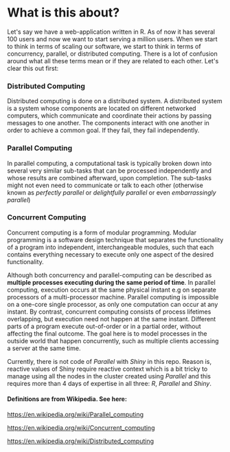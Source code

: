 # What is this about?

Let's say we have a web-application written in R. As of now it has several 100 users and now we want to start serving a million users. When we
start to think in terms of scaling our software, we start to think in terms of concurrency, parallel, or distributed computing. There is a lot of 
confusion around what all these terms mean or if they are related to each other. Let's clear this out first:


### Distributed Computing
Distributed computing is done on a distributed system. A distributed system is a system whose components are located on different networked
computers, which communicate and coordinate their actions by passing messages to one another. The components interact with one another in
order to achieve a common goal. If they fail, they fail independently.


### Parallel Computing
In parallel computing, a computational task is typically broken down into several very similar sub-tasks that can be processed independently and
whose results are combined afterward, upon completion. The sub-tasks might not even need to communicate or talk to each other 
(otherwise known as *perfectly parallel* or *delightfully parallel* or even *embarrassingly parallel*)


### Concurrent Computing
Concurrent computing is a form of modular programming. Modular programming is a software design technique that separates the functionality
of a program into independent, interchangeable modules, such that each contains everything necessary to execute only one aspect of the desired
functionality.

Although both concurrency and parallel-computing can be described as **multiple processes executing during the same period of time**. In
parallel computing, execution occurs at the same physical instant e.g on separate processors of a multi-processor machine. Parallel computing is
impossible on a one-core single processor, as only one computation can occur at any instant. By contrast, concurrent computing consists of 
process lifetimes overlapping, but execution need not happen at the same instant. Different parts of a program execute out-of-order or in a 
partial order, without affecting the final outcome. The goal here is to model processes in the outside world that happen concurrently, such as 
multiple clients accessing a server at the same time.

Currently, there is not code of *Parallel* with *Shiny* in this repo. Reason is,  reactive values of Shiny require reactive context which is a bit tricky to manage using all the nodes in the cluster created using *Parallel* and this requires more than 4 days of expertise in all three: *R*, *Parallel* and *Shiny*.   


####  Definitions are from Wikipedia. See here:

https://en.wikipedia.org/wiki/Parallel_computing

https://en.wikipedia.org/wiki/Concurrent_computing

https://en.wikipedia.org/wiki/Distributed_computing

